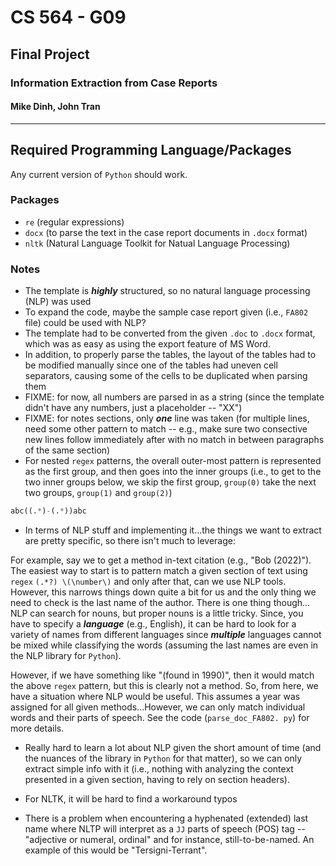 # CS 564 - G09
## Final Project
### Information Extraction from Case Reports
#### Mike Dinh, John Tran

---------

## Required Programming Language/Packages

Any current version of `Python` should work.

### Packages
- `re` (regular expressions)
- `docx` (to parse the text in the case report documents in `.docx` format)
- `nltk` (Natural Language Toolkit for Natual Language Processing)

### Notes

- The template is ***highly*** structured, so no natural language processing 
  (NLP) was used
- To expand the code, maybe the sample case report given (i.e., `FA802` file)
  could be used with NLP?
- The template had to be converted from the given `.doc` to `.docx` format, 
  which was as easy as using the export feature of MS Word.
- In addition, to properly parse the tables, the layout of the tables had to 
  be modified manually since one of the tables had uneven cell separators, 
  causing some of the cells to be duplicated when parsing them
- FIXME: for now, all numbers are parsed in as a string (since the template 
  didn't have any numbers, just a placeholder -- "XX")
- FIXME: for notes sections, only ***one*** line was taken (for multiple 
  lines, need some other pattern to match -- e.g., make sure two consective 
  new lines follow immediately after with no match in between paragraphs of 
  the same section)
- For nested `regex` patterns, the overall outer-most pattern is represented 
  as the first group, and then goes into the inner groups (i.e., to get to 
  the two inner groups below, we skip the first group, `group(0)` take 
  the next two groups, `group(1)` and `group(2)`)

```python
abc((.*)-(.*))abc
```

- In terms of NLP stuff and implementing it...the things we want to extract 
  are pretty specific, so there isn't much to leverage:

For example, say we to get a method in-text citation (e.g., "Bob (2022)"). 
The easiest way to start is to pattern match a given section of text using 
`regex` `(.*?) \(\number\)` and only after that, can we use NLP tools. 
However, this narrows things down quite a bit for us and the only thing we 
need to check is the last name of the author. There is one thing though...
NLP can search for nouns, but proper nouns is a little tricky. Since, you 
have to specify a ***language*** (e.g., English), it can be hard to look for 
a variety of names from different languages since ***multiple*** languages 
cannot be mixed while classifying the words (assuming the last names are 
even in the NLP library for `Python`).

However, if we have something like "(found in 1990)", then it would match 
the above `regex` pattern, but this is clearly not a method. So, from here, 
we have a situation where NLP would be useful. This assumes a year was 
assigned for all given methods...However, we can only match 
individual words and their parts of speech. See the code (`parse_doc_FA802.
py`) for more details.

- Really hard to learn a lot about NLP given the short amount of time (and 
  the nuances of the library in `Python` for that matter), so we can only 
  extract simple info with it (i.e., nothing with analyzing the context 
  presented in a given section, having to rely on section headers).

- For NLTK, it will be hard to find a workaround typos

- There is a problem when encountering a hyphenated (extended) last name 
  where NLTP will interpret as a `JJ` parts of speech (POS) tag -- 
  "adjective or numeral, ordinal" and for instance, still-to-be-named. An 
  example of this would be "Tersigni-Terrant".

